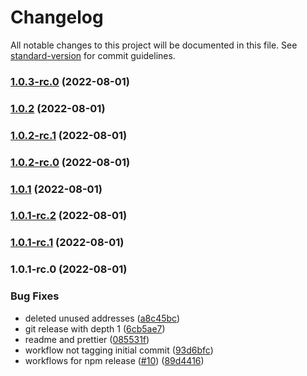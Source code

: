 # Changelog

All notable changes to this project will be documented in this file. See [standard-version](https://github.com/conventional-changelog/standard-version) for commit guidelines.

### [1.0.3-rc.0](https://github.com/donoso-eth/keep3r-cli-job-increase-counter/compare/v1.0.2...v1.0.3-rc.0) (2022-08-01)

### [1.0.2](https://github.com/donoso-eth/keep3r-cli-job-increase-counter/compare/v1.0.2-rc.1...v1.0.2) (2022-08-01)

### [1.0.2-rc.1](https://github.com/donoso-eth/keep3r-cli-job-increase-counter/compare/v1.0.2-rc.0...v1.0.2-rc.1) (2022-08-01)

### [1.0.2-rc.0](https://github.com/donoso-eth/keep3r-cli-job-increase-counter/compare/v1.0.1...v1.0.2-rc.0) (2022-08-01)

### [1.0.1](https://github.com/donoso-eth/keep3r-cli-job-increase-counter/compare/v1.0.1-rc.2...v1.0.1) (2022-08-01)

### [1.0.1-rc.2](https://github.com/donoso-eth/keep3r-cli-job-increase-counter/compare/v1.0.1-rc.1...v1.0.1-rc.2) (2022-08-01)

### [1.0.1-rc.1](https://github.com/donoso-eth/keep3r-cli-job-increase-counter/compare/v1.0.1-rc.0...v1.0.1-rc.1) (2022-08-01)

### 1.0.1-rc.0 (2022-08-01)


### Bug Fixes

* deleted unused addresses ([a8c45bc](https://github.com/donoso-eth/keep3r-cli-job-increase-counter/commit/a8c45bcd6d011a9eac447be1d21c0ebdcdb9f6ca))
* git release with depth 1 ([6cb5ae7](https://github.com/donoso-eth/keep3r-cli-job-increase-counter/commit/6cb5ae720eda4c0f08f248350c0d5045e22a0f61))
* readme and prettier ([085531f](https://github.com/donoso-eth/keep3r-cli-job-increase-counter/commit/085531fec0d65af06a40d1e6116214c8b2509406))
* workflow not tagging initial commit ([93d6bfc](https://github.com/donoso-eth/keep3r-cli-job-increase-counter/commit/93d6bfc09adeb74c8cf6bff78d696c02575dee5a))
* workflows for npm release ([#10](https://github.com/donoso-eth/keep3r-cli-job-increase-counter/issues/10)) ([89d4416](https://github.com/donoso-eth/keep3r-cli-job-increase-counter/commit/89d441610195327f7fd0b7ec08c20bb1a884a7b1))
